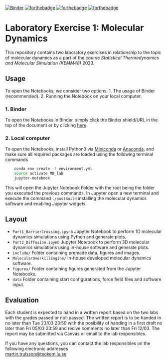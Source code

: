 [![Binder](https://mybinder.org/badge_logo.svg)](https://mybinder.org/v2/gh/TeamOverkill/MD_lab/HEAD) [![forthebadge](https://forthebadge.com/images/badges/made-with-c-plus-plus.svg)](https://forthebadge.com) [![forthebadge](https://forthebadge.com/images/badges/made-with-python.svg)](https://forthebadge.com) [![forthebadge](https://forthebadge.com/images/badges/you-didnt-ask-for-this.svg)](https://forthebadge.com)
# Laboratory Exercise 1: Molecular Dynamics
This repository contains two laboratory exercises in relationship to the topic of molecular dynamics as a part of the course _Statistical Thermodynamics and Molecular Simulation (KEMM48)_ 2023.

## Usage
To open the Notebooks, we consider two options. 1. The usage of Binder (recommended). 2. Running the Notebook on your local computer.
### 1. Binder
To open the Notebooks in Binder, simply click the Binder shield/URL in the top of the document or by clicking [here](https://mybinder.org/v2/gh/TeamOverkill/MD_lab/HEAD).
### 2. Local computer
To open the Notebooks, install Python3 via [Miniconda](https://conda.io/miniconda.html) or [Anaconda](https://www.anaconda.com/distribution/), and make sure all required packages are loaded using the following terminal commands
```bash
	conda env create -f environment.yml
	source activate MD_lab 
	jupyter-notebook
```
This will open the Jupyter Notebook Folder with the root being the folder you executed the previous commands. In Jupyter open a new terminal and execute the command `./postBuild` installing the molecular dynamics software and enabling Jupyter widgets.

## Layout
- `Part1_BarrierCrossing.ipynb` Jupyter Notebook to perform 1D molecular dynamics simulations using Python and generate plots.
- `Part2_Diffusion.ipynb` Jupyter Notebook to perform 3D molecular dynamics simulations using in-house software and generate plots.
- `include/` Folder containing premade data, figures and images.
- `MolecularOverkillEngine/` In-house developed molecular dynamics software.
- `figures/` Folder containing figures generated from the Jupyter Notebooks.
- `data` Folder containing start configurations, force field files and software input.

## Evaluation
Each student is expected to hand in a written report based on the two labs with the grades passed or not-passed. The written report is to be handed in no later than Tue 23/03 23:59 with the posibility of handing in a first draft no later than Fri 05/03 23:59 and recive comments no later than Fri 12/03. The report may be submitted via Canvas or email to the lab responsibles.


If you have any questions, you can contact the lab responsibles on the following electronic addresses<br/>
martin.trulsson@teokem.lu.se<br/>
